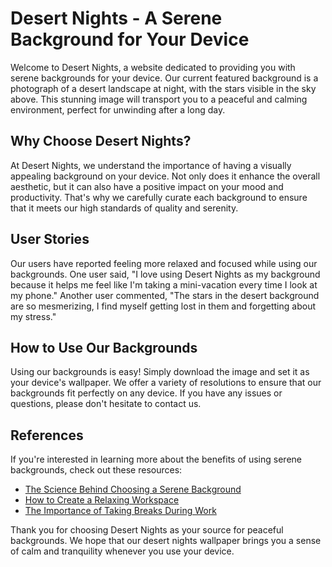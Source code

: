 <!--font:Dancing Script-->

# Desert Nights - A Serene Background for Your Device

Welcome to Desert Nights, a website dedicated to providing you with serene backgrounds for your device. Our current featured background is a photograph of a desert landscape at night, with the stars visible in the sky above. This stunning image will transport you to a peaceful and calming environment, perfect for unwinding after a long day.

## Why Choose Desert Nights?

At Desert Nights, we understand the importance of having a visually appealing background on your device. Not only does it enhance the overall aesthetic, but it can also have a positive impact on your mood and productivity. That's why we carefully curate each background to ensure that it meets our high standards of quality and serenity.

## User Stories

Our users have reported feeling more relaxed and focused while using our backgrounds. One user said, "I love using Desert Nights as my background because it helps me feel like I'm taking a mini-vacation every time I look at my phone." Another user commented, "The stars in the desert background are so mesmerizing, I find myself getting lost in them and forgetting about my stress."

## How to Use Our Backgrounds

Using our backgrounds is easy! Simply download the image and set it as your device's wallpaper. We offer a variety of resolutions to ensure that our backgrounds fit perfectly on any device. If you have any issues or questions, please don't hesitate to contact us.

## References

If you're interested in learning more about the benefits of using serene backgrounds, check out these resources:

- [The Science Behind Choosing a Serene Background](#)
- [How to Create a Relaxing Workspace](#)
- [The Importance of Taking Breaks During Work](#)

Thank you for choosing Desert Nights as your source for peaceful backgrounds. We hope that our desert nights wallpaper brings you a sense of calm and tranquility whenever you use your device.

<!--

Write me content for website with wallpaper which alt text is:

"A photograph of a desert landscape at night, with the stars visible in the sky above."

The name/title of the page should not be 1:1 copy of the alt text but rather a real content of the website which is using this wallpaper.

- Use markdown format 
- Start with heading
- Heading should be short and concise
- The content should look like a real website 
- The website should not be about the wallpaper, wallpaper is just a related background
- Heading should be contain work "wallpaper" or "background"
- Include real sections like references, contact, user stories, etc. use things relevant to the page purpose.
- Feel free to use structure like headings, bullets, numbering, blockquotes, paragraphs, horizontal lines, etc.
- You can use formatting like bold or _italic_
- You can include UTF-8 emojis
- Links should be only #hash anchors (and you can refer to the document itself)
- Do not include images


---


# Desert Nights - A Serene Background for Your Device

Welcome to Desert Nights, a website dedicated to providing you with serene backgrounds for your device. Our current featured background is a photograph of a desert landscape at night, with the stars visible in the sky above. This stunning image will transport you to a peaceful and calming environment, perfect for unwinding after a long day.

## Why Choose Desert Nights?

At Desert Nights, we understand the importance of having a visually appealing background on your device. Not only does it enhance the overall aesthetic, but it can also have a positive impact on your mood and productivity. That's why we carefully curate each background to ensure that it meets our high standards of quality and serenity.

## User Stories

Our users have reported feeling more relaxed and focused while using our backgrounds. One user said, "I love using Desert Nights as my background because it helps me feel like I'm taking a mini-vacation every time I look at my phone." Another user commented, "The stars in the desert background are so mesmerizing, I find myself getting lost in them and forgetting about my stress."

## How to Use Our Backgrounds

Using our backgrounds is easy! Simply download the image and set it as your device's wallpaper. We offer a variety of resolutions to ensure that our backgrounds fit perfectly on any device. If you have any issues or questions, please don't hesitate to contact us.

## References

If you're interested in learning more about the benefits of using serene backgrounds, check out these resources:

- [The Science Behind Choosing a Serene Background](#)
- [How to Create a Relaxing Workspace](#)
- [The Importance of Taking Breaks During Work](#)

Thank you for choosing Desert Nights as your source for peaceful backgrounds. We hope that our desert nights wallpaper brings you a sense of calm and tranquility whenever you use your device.

-->
